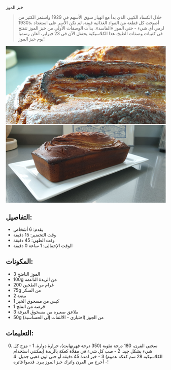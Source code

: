 خبز الموز

> خلال الكساد الكبير، الذي بدأ مع انهيار سوق الأسهم في 1929 واستمر الكثير من 1930s، أصبحت كل قطعة من المواد الغذائية قيمة. لم تكن الأسر على استعداد لرمي أي شيء - حتى الموز «الفاسد». بدأت الوصفات الأولى من خبز الموز تتفتح في كتيبات وصفات الطبخ. هذا الكلاسيكية يحتفل الآن في 23 فبراير، أعلن رسميا يوم خبز الموز!

![خبز الموز](https://github.com/anamorph/recettes/blob/master/photos/fr-dessert-banana_bread-01.jpg?raw=true)
![خبز الموز](https://github.com/anamorph/recettes/blob/master/photos/fr-dessert-banana_bread-02.jpg?raw=true)

## التفاصيل:
* يقدم: 6 أشخاص
* وقت التحضير: 15 دقيقة
* وقت الطهي: 45 دقيقة
* الوقت الإجمالي: 1 ساعة 0 دقيقة

## المكونات:
* 3 الموز الناضج
* 100g من الزبدة الناعمة
* 200 غرام من الطحين
* 75g من السكر
* 2 بيضة
* 1 كيس من مسحوق الخبز
* 1 قرصة من الملح
* 3 ملاعق صغيرة من مسحوق القرفة
* 50g من الجوز (اختياري - الالتفات إلى الحساسية)

## التعليمات:
0. سخني الفرن، 180 درجة مئوية (350 درجة فهرنهايت)، حرارة دوارة.
1 - مزج كل شيء بشكل جيد.
2 - صب كل شيء في مقلاة كعكة بالزبدة (يمكنني استخدام الكلاسيكية 28 سم كعكة عموم)
3 - خبز لمدة 45 دقيقة أو حتى لون ذهبي جميل.
4 - أخرج من الفرن واترك خبز الموز يبرد. قدموا فاترة!